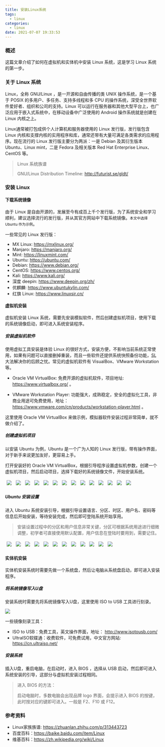 ```yaml
---
title: 安装Linux系统
tags:
  - linux
categories:
  - linux
date: 2021-07-07 19:33:53
---
```


### 概述

这篇文章介绍了如何在虚拟机和实体机中安装 Linux 系统，这是学习 Linux 系统的第一步。



### 关于 Linux 系统

Linux，全称 GNU/Linux ，是一开源和自由传播的类 UNIX 操作系统，是一个基于 POSIX 的多用户、多任务、支持多线程和多 CPU 的操作系统，深受全世界软件爱好者、组织和公司的支持。Linux 可以运行在服务器和其他大型平台上，也广泛应用于嵌入式系统中，在移动设备中广泛使用的 Android 操作系统就是创建在 Linux 内核之上。

Linux通常被打包成供个人计算机和服务器使用的 Linux 发行版，发行版包含 Linux 内核和支撑内核的实用程序和库，通常还带有大量可满足各类需求的应用程序。现在流行的 Linux 发行版主要分为两派：一是 Debian 及其衍生版本 Ubuntu、Linux mint，二是 Fedora 及相关版本 Red Hat Enterprise Linux、CentOS 等。

> Linux 系统族谱
>
> GNU/Linux Distribution Timeline: <http://futurist.se/gldt/> 

<!-- more -->



### 安装 Linux

#### 下载系统镜像

由于 Linux 是自由开源的，发展至今有成百上千个发行版，为了系统安全和学习顺利，建议选择流行的发行版，并从其官方网站中下载系统镜像。<small>本文中选择 Ubuntu 作为示例</small>。 

一些常见的 Linux 发行版：

- MX Linux: <https://mxlinux.org/> 
- Manjaro: <https://manjaro.org/> 
- Mint: <https://linuxmint.com/> 
- Ubuntu: <https://ubuntu.com/> 
- Debian: <https://www.debian.org/> 
- CentOS: <https://www.centos.org/> 
- Kali: <https://www.kali.org/> 
- 深度 deepin: <https://www.deepin.org/zh/> 
- 优麒麟: <https://www.ubuntukylin.com/> 
- 红旗 Linux: <https://www.linuxsir.cn/> 



#### 虚拟机安装

虚拟机安装 Linux 系统，需要先安装模拟软件，然后创建虚拟机项目，使用下载的系统镜像启动，即可进入系统安装程序。

##### 安装虚拟机软件

使用虚拟工具安装是体验  Linux 的很好方式，安装方便，不影响当前系统正常使用，如果有问题可以直接删掉重装，而且一些软件还提供系统快照备份功能，<abbr title="存档/读取">SL</abbr>大法解决你的后顾之忧。常见的虚拟机软件有 VisualBox、VMware Workstation 等。

- Oracle VM VirtualBox: 免费开源的虚拟机软件，项目地址: <https://www.virtualbox.org/> 。

- VMware Workstation Player: 功能强大，成熟稳定，安全的虚拟化工具，非商业用途可免费使用，地址： <https://www.vmware.com/cn/products/workstation-player.html> 。

这里使用 Oracle VM VirtualBox 来做示例，模拟器软件安装过程非常简单，就不做介绍了。



##### 创建虚拟机项目

以安装 Ubuntu 为例，Ubuntu 是一个广为人知的 Linux 发行版，带有操作界面，对于新手来说更加友好，更容易上手。

打开安装好的 Oracle VM VirtualBox，根据引导程序设置虚拟机参数，创建一个虚拟机项目，然后启动项目，选择下载好的系统镜像文件，开始安装系统。

<link rel="stylesheet" href="https://cdn.jsdelivr.net/npm/lightgallery.js@1.1.3/dist/css/lightgallery.min.css"/>
<script src="https://cdn.jsdelivr.net/npm/lightgallery.js@1.1.3/dist/js/lightgallery.min.js"></script>
<div id="gallery-container" style="max-width: 900px;position: relative;">
    <a data-src="http://blog-images.qiniu.wqf31415.xyz/virtualBox_create_vm_1.png" data-sub-html="<h4>1. 打开VirtualBox，点击新建</h4>">
        <img style="max-width:280px; padding:5px; display: inline-block;" class="img-responsive"
             src="http://blog-images.qiniu.wqf31415.xyz/virtualBox_create_vm_1.png"/>
    </a>
    <a data-src="http://blog-images.qiniu.wqf31415.xyz/virtualBox_create_vm_2.png" data-sub-html="<h4>2. 填写虚拟机名称，选择存储的目录、虚拟机类型、版本</h4>">
        <img style="max-width:280px; padding:5px; display: inline-block;" class="img-responsive"
             src="http://blog-images.qiniu.wqf31415.xyz/virtualBox_create_vm_2.png"/>
    </a>
    <a data-src="http://blog-images.qiniu.wqf31415.xyz/virtualBox_create_vm_3.png" data-sub-html="<h4>3. 选择内存大小，默认为1G</h4>">
        <img style="max-width:280px; padding:5px; display: inline-block;" class="img-responsive"
             src="http://blog-images.qiniu.wqf31415.xyz/virtualBox_create_vm_3.png"/>
    </a>
    <a data-src="http://blog-images.qiniu.wqf31415.xyz/virtualBox_create_vm_4.png" data-sub-html="<h4>4. 选择创建虚拟硬盘，点击下一步</h4>">
        <img style="max-width:280px; padding:5px; display: inline-block;" class="img-responsive"
             src="http://blog-images.qiniu.wqf31415.xyz/virtualBox_create_vm_4.png"/>
    </a>
    <a data-src="http://blog-images.qiniu.wqf31415.xyz/virtualBox_create_vm_5.png" data-sub-html="<h4>5. 选择虚拟硬盘类型</h4>">
        <img style="max-width:280px; padding:5px; display: inline-block;" class="img-responsive"
             src="http://blog-images.qiniu.wqf31415.xyz/virtualBox_create_vm_5.png"/>
    </a>
    <a data-src="http://blog-images.qiniu.wqf31415.xyz/virtualBox_create_vm_6.png" data-sub-html="<h4>6. 选择动态分配</h4>">
        <img style="max-width:280px; padding:5px; display: inline-block;" class="img-responsive"
             src="http://blog-images.qiniu.wqf31415.xyz/virtualBox_create_vm_6.png"/>
    </a>
    <a data-src="http://blog-images.qiniu.wqf31415.xyz/virtualBox_create_vm_7.png" data-sub-html="<h4>7. 选择文件存储位置，调整硬盘大小，默认为10G，点击创建</h4>">
        <img style="max-width:280px; padding:5px; display: inline-block;" class="img-responsive"
             src="http://blog-images.qiniu.wqf31415.xyz/virtualBox_create_vm_7.png"/>
    </a>
    <a data-src="http://blog-images.qiniu.wqf31415.xyz/virtualBox_create_vm_8.png" data-sub-html="<h4>8. 创建完成，点击启动</h4>">
        <img style="max-width:280px; padding:5px; display: inline-block;" class="img-responsive"
             src="http://blog-images.qiniu.wqf31415.xyz/virtualBox_create_vm_8.png"/>
    </a>
    <a data-src="http://blog-images.qiniu.wqf31415.xyz/virtualBox_create_vm_9.png" data-sub-html="<h4>9. 选择启动盘，点击右侧添加新镜像</h4>">
        <img style="max-width:280px; padding:5px; display: inline-block;" class="img-responsive"
             src="http://blog-images.qiniu.wqf31415.xyz/virtualBox_create_vm_9.png"/>
    </a>
    <a data-src="http://blog-images.qiniu.wqf31415.xyz/virtualBox_create_vm_10.png" data-sub-html="<h4>10. 选择下载的镜像</h4>">
        <img style="max-width:280px; padding:5px; display: inline-block;" class="img-responsive"
             src="http://blog-images.qiniu.wqf31415.xyz/virtualBox_create_vm_10.png"/>
    </a>
    <a data-src="http://blog-images.qiniu.wqf31415.xyz/virtualBox_create_vm_11.png" data-sub-html="<h4>11. 点击启动</h4>">
        <img style="max-width:280px; padding:5px; display: inline-block;" class="img-responsive"
             src="http://blog-images.qiniu.wqf31415.xyz/virtualBox_create_vm_11.png"/>
    </a>
    <a data-src="http://blog-images.qiniu.wqf31415.xyz/virtualBox_create_vm_12.png" data-sub-html="<h4>12. 选择字体：中文(简体)</h4>">
        <img style="max-width:280px; padding:5px; display: inline-block;" class="img-responsive"
             src="http://blog-images.qiniu.wqf31415.xyz/virtualBox_create_vm_12.png"/>
    </a>
    <a data-src="http://blog-images.qiniu.wqf31415.xyz/virtualBox_create_vm_13.png" data-sub-html="<H4>13. 选择安装 </H4>">
        <img style="max-width:280px; padding:5px; display: inline-block;" class="img-responsive"
             src="http://blog-images.qiniu.wqf31415.xyz/virtualBox_create_vm_13.png"/>
    </a>
    <a data-src="http://blog-images.qiniu.wqf31415.xyz/virtualBox_create_vm_14.png" data-sub-html="<h4>14. 开始安装</h4>">
        <img style="max-width:280px; padding:5px; display: inline-block;" class="img-responsive"
             src="http://blog-images.qiniu.wqf31415.xyz/virtualBox_create_vm_14.png"/>
    </a>
</div>
<script>
    lightGallery(document.getElementById('gallery-container'), {
        galleryId: "nature",
        animateThumb: false,
        allowMediaOverlap: true,
        toggleThumb: true
    });
</script>


##### Ubuntu 安装设置

进入 Ubuntu 系统安装引导，根据引导设置语言、分区、时区、用户名、密码等信息后开始安装，等待安装完成，然后即可登陆系统开始享用。

> 安装设置过程中的分区和用户信息非常关键，分区可根据系统用途进行细微调整，初学者可直接使用默认配置，用户信息在登陆时要用到，需要记住。

<div id="gallery-container-2" style="max-width: 900px;position: relative;">
    <a data-src="http://blog-images.qiniu.wqf31415.xyz/virtualBox_ubuntu_1.png" data-sub-html="<h4>1. 选择系统语言</h4>">
        <img style="max-width:280px; padding:5px; display: inline-block;" class="img-responsive"
             src="http://blog-images.qiniu.wqf31415.xyz/virtualBox_ubuntu_1.png"/>
    </a>
    <a data-src="http://blog-images.qiniu.wqf31415.xyz/virtualBox_ubuntu_2.png" data-sub-html="<h4>2. 是否更新和安装第三方软件</h4>">
        <img style="max-width:280px; padding:5px; display: inline-block;" class="img-responsive"
             src="http://blog-images.qiniu.wqf31415.xyz/virtualBox_ubuntu_2.png"/>
    </a>
    <a data-src="http://blog-images.qiniu.wqf31415.xyz/virtualBox_ubuntu_3.png" data-sub-html="<h4>3. 磁盘设置</h4>">
        <img style="max-width:280px; padding:5px; display: inline-block;" class="img-responsive"
             src="http://blog-images.qiniu.wqf31415.xyz/virtualBox_ubuntu_3.png"/>
    </a>
    <a data-src="http://blog-images.qiniu.wqf31415.xyz/virtualBox_ubuntu_4.png" data-sub-html="<h4>4. 确认分区，点击继续</h4>">
        <img style="max-width:280px; padding:5px; display: inline-block;" class="img-responsive"
             src="http://blog-images.qiniu.wqf31415.xyz/virtualBox_ubuntu_4.png"/>
    </a>
    <a data-src="http://blog-images.qiniu.wqf31415.xyz/virtualBox_ubuntu_5.png" data-sub-html="<h4>5. 选择时区</h4>">
        <img style="max-width:280px; padding:5px; display: inline-block;" class="img-responsive"
             src="http://blog-images.qiniu.wqf31415.xyz/virtualBox_ubuntu_5.png"/>
    </a>
    <a data-src="http://blog-images.qiniu.wqf31415.xyz/virtualBox_ubuntu_6.png" data-sub-html="<h4>6. 选择键盘布局</h4>">
        <img style="max-width:280px; padding:5px; display: inline-block;" class="img-responsive"
             src="http://blog-images.qiniu.wqf31415.xyz/virtualBox_ubuntu_6.png"/>
    </a>
    <a data-src="http://blog-images.qiniu.wqf31415.xyz/virtualBox_ubuntu_7.png" data-sub-html="<h4>7. 填写用户名、密码</h4>">
        <img style="max-width:280px; padding:5px; display: inline-block;" class="img-responsive"
             src="http://blog-images.qiniu.wqf31415.xyz/virtualBox_ubuntu_7.png"/>
    </a>
    <a data-src="http://blog-images.qiniu.wqf31415.xyz/virtualBox_ubuntu_8.png" data-sub-html="<h4>8. 开始安装，等待安装完成</h4>">
        <img style="max-width:280px; padding:5px; display: inline-block;" class="img-responsive"
             src="http://blog-images.qiniu.wqf31415.xyz/virtualBox_ubuntu_8.png"/>
    </a>
    <a data-src="http://blog-images.qiniu.wqf31415.xyz/virtualBox_ubuntu_9.png" data-sub-html="<h4>9. 已经安装完成，点击重启</h4>">
        <img style="max-width:280px; padding:5px; display: inline-block;" class="img-responsive"
             src="http://blog-images.qiniu.wqf31415.xyz/virtualBox_ubuntu_9.png"/>
    </a>
    <a data-src="http://blog-images.qiniu.wqf31415.xyz/virtualBox_ubuntu_10.png" data-sub-html="<h4>10. 重启，提示移除安装媒体，按回车继续</h4>">
        <img style="max-width:280px; padding:5px; display: inline-block;" class="img-responsive"
             src="http://blog-images.qiniu.wqf31415.xyz/virtualBox_ubuntu_10.png"/>
    </a>
    <a data-src="http://blog-images.qiniu.wqf31415.xyz/virtualBox_ubuntu_11.png" data-sub-html="<h4>11. 已经启动，输入密码进入系统</h4>">
        <img style="max-width:280px; padding:5px; display: inline-block;" class="img-responsive"
             src="http://blog-images.qiniu.wqf31415.xyz/virtualBox_ubuntu_11.png"/>
    </a>
    <a data-src="http://blog-images.qiniu.wqf31415.xyz/virtualBox_ubuntu_12.png" data-sub-html="<h4>12. 进入系统</h4>">
        <img style="max-width:280px; padding:5px; display: inline-block;" class="img-responsive"
             src="http://blog-images.qiniu.wqf31415.xyz/virtualBox_ubuntu_12.png"/>
    </a>
</div>
<script>
    lightGallery(document.getElementById('gallery-container-2'), {
        galleryId: "nature",
        animateThumb: false,
        allowMediaOverlap: true,
        toggleThumb: true
    });
</script>


#### 实体机安装

实体机安装系统时需要先做一个系统盘，然后让电脑从系统盘启动，即可进入安装程序。

##### 将系统镜像写入U盘

安装系统时需要先将系统镜像写入U盘，这里使用 ISO to USB 工具进行刻录。

![](http://blog-images.qiniu.wqf31415.xyz/iso_to_usb.png) 

一些镜像刻录工具：

- ISO to USB：免费工具，英文操作界面，地址： <http://www.isotousb.com/> 
- UltraISO软碟通：收费软件，可免费试用，中文官方网站: <https://cn.ultraiso.net/> 



##### 安装系统

插入U盘，重启电脑，在启动时，进入 BIOS ，选择从 USB 启动，然后即可进入系统安装的引导，这部分与虚拟机安装过程相同。

> 进入 BIOS 的方法：
>
> 启动电脑时，多数电脑会出现品牌 logo 界面，会提示进入 BIOS 的按键，此时按对应的键即可进入。一般是 F2、F10 或 F12。



### 参考资料

- Linux家族族谱: <https://zhuanlan.zhihu.com/p/313443723> 
- 百度百科：<https://baike.baidu.com/item/Linux> 
- 维基百科：<https://zh.wikipedia.org/wiki/Linux> 

